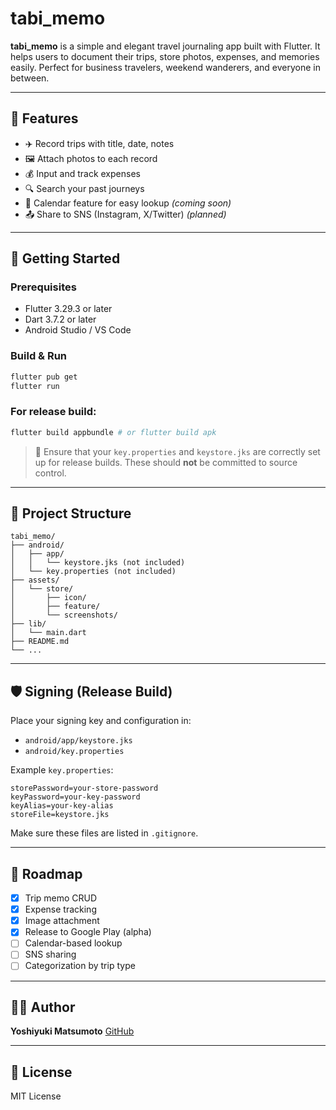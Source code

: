 # tabi\_memo

**tabi\_memo** is a simple and elegant travel journaling app built with Flutter. It helps users to document their trips, store photos, expenses, and memories easily. Perfect for business travelers, weekend wanderers, and everyone in between.

---

## 📱 Features

* ✈️ Record trips with title, date, notes
* 🖼️ Attach photos to each record
* 💰 Input and track expenses
* 🔍 Search your past journeys
* 📆 Calendar feature for easy lookup *(coming soon)*
* 📤 Share to SNS (Instagram, X/Twitter) *(planned)*

---

## 🚀 Getting Started

### Prerequisites

* Flutter 3.29.3 or later
* Dart 3.7.2 or later
* Android Studio / VS Code

### Build & Run

```bash
flutter pub get
flutter run
```

### For release build:

```bash
flutter build appbundle # or flutter build apk
```

> 📌 Ensure that your `key.properties` and `keystore.jks` are correctly set up for release builds. These should **not** be committed to source control.

---

## 📁 Project Structure

```
tabi_memo/
├── android/
│   ├── app/
│   │   └── keystore.jks (not included)
│   └── key.properties (not included)
├── assets/
│   └── store/
│       ├── icon/
│       ├── feature/
│       └── screenshots/
├── lib/
│   └── main.dart
├── README.md
└── ...
```

---

## 🛡️ Signing (Release Build)

Place your signing key and configuration in:

* `android/app/keystore.jks`
* `android/key.properties`

Example `key.properties`:

```
storePassword=your-store-password
keyPassword=your-key-password
keyAlias=your-key-alias
storeFile=keystore.jks
```

Make sure these files are listed in `.gitignore`.

---

## 🧭 Roadmap

* [x] Trip memo CRUD
* [x] Expense tracking
* [x] Image attachment
* [x] Release to Google Play (alpha)
* [ ] Calendar-based lookup
* [ ] SNS sharing
* [ ] Categorization by trip type

---

## 🧑‍💻 Author

**Yoshiyuki Matsumoto**
[GitHub](https://github.com/wanouri)

---

## 📜 License

MIT License
